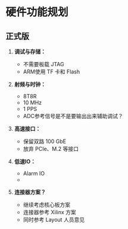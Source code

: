# 硬件功能规划

## 正式版
1. **调试与存储：**  
   - 不需要板载 JTAG  
   - ARM使用 TF 卡和 Flash  

2. **射频与时钟：**  
   - 8T8R  
   - 10 MHz  
   - 1 PPS
   - ADC参考信号是不是要输出出来辅助调试？  

3. **高速接口：**  
   - 保留双路 100 GbE  
   - 放弃 PCIe、M.2 等接口  

4. **低速IO：**  
   - Alarm IO  
   - 

5. **连接器方案？**  
   - 继续考虑核心板方案  
   - 连接器参考 Xilinx 方案  
   - 同时参考 Layout 人员意见  
